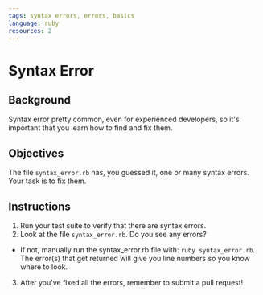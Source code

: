 ```yaml
---
tags: syntax errors, errors, basics
language: ruby
resources: 2
---
```


# Syntax Error

## Background

Syntax error pretty common, even for experienced developers, so it's important that you learn how to find and fix them.

## Objectives

The file `syntax_error.rb` has, you guessed it, one or many syntax errors. Your task is to fix them.

## Instructions

1. Run your test suite to verify that there are syntax errors. 
2. Look at the file `syntax_error.rb`. Do you see any errors?
  * If not, manually run the syntax_error.rb file with: `ruby syntax_error.rb`. The error(s) that get returned will give you line numbers so you know where to look.
3. After you've fixed all the errors, remember to submit a pull request!

